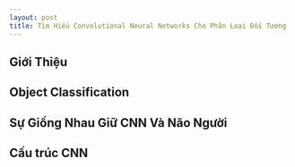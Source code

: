```yaml
---
layout: post
title: Tìm Hiểu Convolutional Neural Networks Cho Phân Loại Đối Tượng
---
```


## Giới Thiệu

## Object Classification 

## Sự Giống Nhau Giữ CNN Và Não Người

## Cấu trúc CNN
